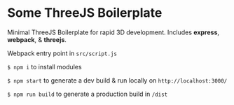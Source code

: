 # Some ThreeJS Boilerplate
Minimal ThreeJS Boilerplate for rapid 3D development. Includes __express__, __webpack__, &amp; __threejs__.

Webpack entry point in `src/script.js`

`$ npm i` to install modules

`$ npm start` to generate a dev build & run locally on `http://localhost:3000/`

`$ npm run build` to generate a production build in `/dist`
